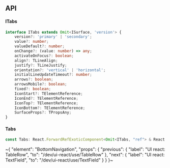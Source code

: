 

## API

#### ITabs

```ts
interface ITabs extends Omit<ISurface, 'version'> {
    version?: 'primary' | 'secondary';
    value?: number;
    valueDefault?: number;
    onChange?: (value: number) => any;
    activateOnFocus?: boolean;
    align?: TLineAlign;
    justify?: TLineJustify;
    orientation?: 'vertical' | 'horizontal';
    initialLineUpdateTimeout?: number;
    arrows?: boolean;
    arrowsMobile?: boolean;
    fixed?: boolean;
    IconStart?: TElementReference;
    IconEnd?: TElementReference;
    IconTop?: TElementReference;
    IconBottom?: TElementReference;
    SurfaceProps?: TPropsAny;
}
```

#### Tabs

```ts
const Tabs: React.ForwardRefExoticComponent<Omit<ITabs, "ref"> & React.RefAttributes<unknown>>;
```


~{
  "element": "BottomNavigation",
  "props": {
    "previous": {
      "label": "UI react: TableRow",
      "to": "/dev/ui-react/use/TableRow"
    },
    "next": {
      "label": "UI react: TextField",
      "to": "/dev/ui-react/use/TextField"
    }
  }
}~
